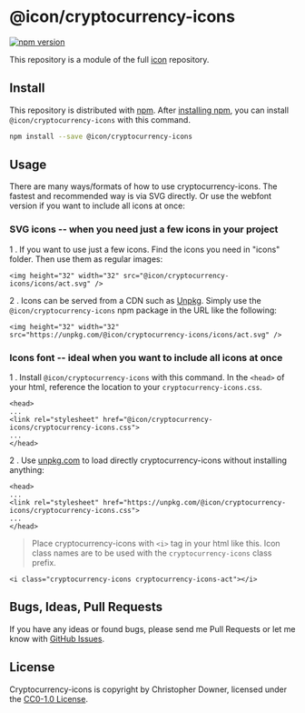 # @icon/cryptocurrency-icons

[![npm version](https://img.shields.io/npm/v/@icon/cryptocurrency-icons.svg)](https://www.npmjs.org/package/@icon/cryptocurrency-icons)

This repository is a module of the full [icon][icon] repository.

## Install

This repository is distributed with [npm]. After [installing npm][install-npm], you can install `@icon/cryptocurrency-icons` with this command.

```bash
npm install --save @icon/cryptocurrency-icons
```

## Usage

There are many ways/formats of how to use cryptocurrency-icons. The fastest and recommended way is via SVG directly. Or use the webfont version if you want to include all icons at once:

### SVG icons -- when you need just a few icons in your project

1 . If you want to use just a few icons. Find the icons you need in "icons" folder. Then use them as regular images:

```
<img height="32" width="32" src="@icon/cryptocurrency-icons/icons/act.svg" />
```

2 . Icons can be served from a CDN such as [Unpkg][Unpkg]. Simply use the `@icon/cryptocurrency-icons` npm package in the URL like the following:

```
<img height="32" width="32" src="https://unpkg.com/@icon/cryptocurrency-icons/icons/act.svg" />
```

### Icons font -- ideal when you want to include all icons at once

1 . Install `@icon/cryptocurrency-icons` with this command. In the `<head>` of your html, reference the location to your `cryptocurrency-icons.css`.

```
<head>
...
<link rel="stylesheet" href="@icon/cryptocurrency-icons/cryptocurrency-icons.css">
...
</head>
```

2 . Use [unpkg.com][Unpkg] to load directly cryptocurrency-icons without installing anything:

```
<head>
...
<link rel="stylesheet" href="https://unpkg.com/@icon/cryptocurrency-icons/cryptocurrency-icons.css">
...
</head>
```

> Place cryptocurrency-icons with `<i>` tag in your html like this. Icon class names are to be used with the `cryptocurrency-icons` class prefix.

```
<i class="cryptocurrency-icons cryptocurrency-icons-act"></i>
```


## Bugs, Ideas, Pull Requests

If you have any ideas or found bugs, please send me Pull Requests or let me know with [GitHub Issues][github issues].

## License

Cryptocurrency-icons is copyright by Christopher Downer, licensed under the [CC0-1.0 License][license].

[license]: https://creativecommons.org/publicdomain/zero/1.0/
[icon]: https://github.com/thecreation/icons
[npm]: https://www.npmjs.com/
[install-npm]: https://docs.npmjs.com/getting-started/installing-node
[sass]: http://sass-lang.com/
[github issues]: https://github.com/thecreation/icons/issues
[Unpkg]: https://unpkg.com
